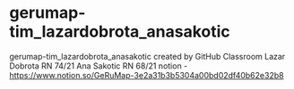 # gerumap-tim_lazardobrota_anasakotic
gerumap-tim_lazardobrota_anasakotic created by GitHub Classroom
Lazar Dobrota RN 74/21
Ana Sakotic RN 68/21
notion - https://www.notion.so/GeRuMap-3e2a31b3b5304a00bd02df40b62e32b8
